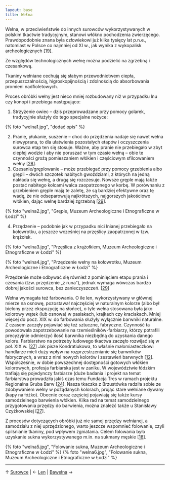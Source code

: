 ```yaml
---
layout: base
title: Wełna
---
```


Wełna, w przeciwieństwie do innych surowców wykorzystywanych w polskim tkactwie tradycyjnym, stanowi włókno pochodzenia zwierzęcego. Prawdopodobnie znana była człowiekowi już kilka tysięcy lat p.n.e., natomiast w Polsce co najmniej od XI w., jak wynika z wykopalisk archeologicznych [[19][bibliografia]].

Ze względów technologicznych wełnę można podzielić na zgrzebną i czesankową.

Tkaniny wełniane cechują się słabym przewodnictwem ciepła, przepuszczalnością, higroskopijnością i zdolnością do absorbowania promieni nadfioletowych.

Proces obróbki wełny jest nieco mniej rozbudowany niż w przypadku lnu czy konopi i przebiega następująco:

1. Strzyżenie owiec – dziś przeprowadzane przy pomocy golarek, tradycyjnie służyły do tego specjalne nożyce:

{% foto "welna1.jpg", "dodać opis" %}

2. Pranie, płukanie, suszenie – choć do przędzenia nadaje się nawet wełna niewyprana, to dla ułatwienia pozostałych etapów i oczyszczenia surowca etap ten się stosuje. Ważne, aby pranie nie przebiegało w zbyt ciepłej wodzie i aby nie poruszać w tym czasie wełną – obie te czynności grożą pomieszaniem włókien i częściowym sfilcowaniem wełny [[28][bibliografia]].
3. Czesanie/gręplowanie – może przebiegać przy pomocy grzebienia albo grępli – dwóch szczotek nabitych gwoździami, z których na jedną nakłada się wełnę, a drugą się rozczesuje. Nowsze gręple mają także postać nabitego kolcami walca zaopatrzonego w korbę. W porównaniu z grzebieniem gręple mają te zaletę, że są bardziej efektywne oraz tę wadę, że nie odseparowują najkrótszych, najgorszych jakościowo włókien, dając wełnę bardziej zgrzebną [[29][bibliografia]].

{% foto "welna2.jpg", "Gręple, Muzeum Archeologiczne i Etnograficzne w Łodzi" %}

4. Przędzenie – podobnie jak w przypadku nici lnianej przebiegało na kołowrotku, a jeszcze wcześniej na przęślicy zaopatrzonej w tzw. krążołek. 

{% foto "welna3.jpg", "Przęślica z krążołkiem, Muzeum Archeologiczne i Etnograficzne w Łodzi" %}

{% foto "welna4.jpg", "Przędzenie wełny na kołowrotku, Muzeum Archeologiczne i Etnograficzne w Łodzi" %}
    
Przędzenie może odbywać się również z pominięciem etapu prania i czesania (tzw. przędzenie „z runa”), jednak wymaga wówczas bardzo dobrej jakości surowca, bez zanieczyszczeń. [[29][bibliografia]]

Wełna wymagała też farbowania. O ile len, wykorzystywany w głównej mierze na osnowę, pozostawał najczęściej w naturalnym kolorze (albo był bielony przez ekspozycję na słońce), o tyle wełna stosowana była jako kolorowy wątek (lub osnowa) w pasiakach, krajkach czy kraciakach. Mniej więcej do pocz. XIX w. do farbowania służyły wyłącznie barwniki naturalne. Z czasem zaczęły pojawiać się też sztuczne, fabryczne. Czynność ta powodowała zapotrzebowanie na rzemieślników-farbiarzy, którzy potrafili precyzyjnie odmierzyć ilość barwnika niezbędną do uzyskania danego koloru. Farbiarstwo na potrzeby ludowego tkactwa zaczęło rozwijać się w poł. XIX w. [[27][bibliografia]] Jak pisze Kondratiukowa, to właśnie małomiasteczkowi handlarze mieli duży wpływ na rozprzestrzenianie się barwników fabrycznych, a wraz z nimi nowych kolorów i zestawień barwnych [[12][bibliografia]]. Współcześnie, w dobie powszechnej dostępności gotowych włókien kolorowych, profesja farbiarska jest w zaniku. W województwie łódzkim trafiają się pojedynczy farbiarze (duże badania i projekt na temat farbiarstwa prowadziła jakiś czas temu Fundacja Tres w ramach projektu Regionalna Gruba Barw [[24][bibliografia]]. Nasza tkaczka z Brzustówka radziła sobie ze zdobywaniem wełny w pożądanych kolorach, prując stare wełniane dywany (kapy na łóżko). Obecnie coraz częściej pojawiają się także kursy samodzielnego barwienia włókien. Kilka rad na temat samodzielnego przygotowania przędzy do barwienia, można znaleźć także u Stanisławy Czyżkowskiej [[27][bibliografia]].

Z procesów dotyczących obróbki już nie samej przędzy wełnianej, a samodziału z niej uprzędzionego, warto jeszcze wspomnieć folowanie, czyli spilśnianie tkaniny, pod wpływem zgniatania. Celem folowania było uzyskanie sukna wykorzystywanego m.in. na sukmany męskie [[18][bibliografia]]. 

{% foto "welna5.jpg", "Folowanie sukna, Muzeum Archeologiczne i Etnograficzne w Łodzi" %}
{% foto "welna6.jpg", "Folowanie sukna, Muzeum Archeologiczne i Etnograficzne w Łodzi" %}

---

↑ [Surowce](/surowce/#main) | ← [Len](/surowce/len/#main) | [Bawełna](/surowce/bawelna/#main) →

[bibliografia]: /slowniczek-i-bibliografia/#bibliografia